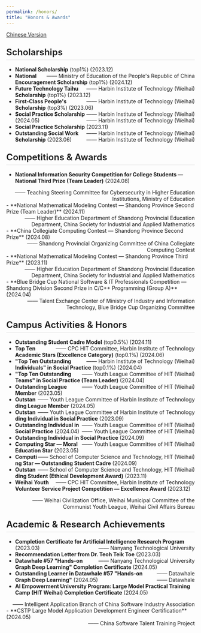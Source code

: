 ```yaml
---
permalink: /honors/
title: "Honors & Awards"
---
```

[Chinese Version](/zjs.github.io/honors_zh/)  
<style>
:root {
  /* Typography System */
  --text-base: 1rem;        /* 16px mobile base */
  --text-xs: 0.75rem;       /* 12px */
  --text-sm: 0.875rem;      /* 14px */
  --text-lg: 1.25rem;       /* 20px */
  --text-xl: 1.5rem;        /* 24px */
  --text-2xl: 2rem;         /* 32px */
  
  /* Line Heights */
  --tight: 1.25;
  --normal: 1.5;
  --loose: 1.75;
  
  /* Spacing */
  --space-sm: 0.5rem;
  --space-md: 1rem;
  --space-lg: 1.5rem;
}

.honors-container {
  font-family: -apple-system, BlinkMacSystemFont, "Segoe UI", Roboto, sans-serif;
  max-width: 800px;
  margin: 0 auto;
  padding: 2rem 1rem;
}

h2 {
  font-size: var(--text-xl);
  line-height: var(--tight);
  font-weight: 600;
  margin: var(--space-lg) 0 var(--space-md);
  padding-bottom: 0.25rem;
  border-bottom: 2px solid #eee;
}

/* Awards List Styling */
.award-item {
  font-size: var(--text-base);
  line-height: var(--normal);
  margin: var(--space-sm) 0;
  position: relative;
  padding-left: 1.25rem;
}

.award-item::before {
  content: "•";
  position: absolute;
  left: 0;
  color: #2c7be5;
}

.award-title {
  font-weight: 500;
  letter-spacing: -0.01em;
}

.issuer {
  font-size: var(--text-sm);
  opacity: 0.85;
  float: right;
}

.date {
  font-size: var(--text-xs);
  color: #666;
  margin-left: 0.5rem;
}

/* Responsive Design */
@media (max-width: 768px) {
  :root {
    --text-base: 0.875rem; /* 14px mobile base */
  }
  
  .issuer {
    float: none;
    display: block;
    margin-top: 0.25rem;
  }
  
  h2 {
    font-size: var(--text-lg);
  }
}

@media (min-width: 1200px) {
  :root {
    --text-base: 1.125rem; /* 18px desktop base */
  }
}
</style>
## Scholarships
- **National Scholarship** (top1%) (2023.12)<span style="float:right;">—— Ministry of Education of the People's Republic of China</span>  
- **National Encouragement Scholarship** (top1%) (2024.12)<span style="float:right;">—— Harbin Institute of Technology (Weihai)</span>  
- **Future Technology Taihu Scholarship** (top1%) (2023.12)<span style="float:right;">—— Harbin Institute of Technology (Weihai)</span>  
- **First-Class People's Scholarship** (top3%) (2023.06)<span style="float:right;">—— Harbin Institute of Technology (Weihai)</span>  
- **Social Practice Scholarship** (2024.05)<span style="float:right;">—— Harbin Institute of Technology (Weihai)</span>  
- **Social Practice Scholarship** (2023.11)<span style="float:right;">—— Harbin Institute of Technology (Weihai)</span>  
- **Outstanding Social Work Scholarship** (2023.06)<span style="float:right;">—— Harbin Institute of Technology (Weihai)</span>  

## Competitions & Awards  
- **National Information Security Competition for College Students — National Third Prize (Team Leader)** (2024.08)  
<div style="text-align:right;">—— Teaching Steering Committee for Cybersecurity in Higher Education Institutions, Ministry of Education</div>  
- **National Mathematical Modeling Contest — Shandong Province Second Prize (Team Leader)** (2024.11)  
<div style="text-align:right;">—— Higher Education Department of Shandong Provincial Education Department, China Society for Industrial and Applied Mathematics</div>  
- **China Collegiate Computing Contest — Shandong Province Second Prize** (2024.08)  
<div style="text-align:right;">—— Shandong Provincial Organizing Committee of China Collegiate Computing Contest</div>  
- **National Mathematical Modeling Contest — Shandong Province Third Prize** (2023.11)  
<div style="text-align:right;">—— Higher Education Department of Shandong Provincial Education Department, China Society for Industrial and Applied Mathematics</div>  
- **Blue Bridge Cup National Software & IT Professionals Competition — Shandong Division Second Prize in C/C++ Programming (Group A)** (2024.04)  
<div style="text-align:right;">—— Talent Exchange Center of Ministry of Industry and Information Technology, Blue Bridge Cup Organizing Committee</div>  

## Campus Activities & Honors  
- **Outstanding Student Cadre Model** (top0.5%) (2024.11)<span style="float:right;">—— CPC HIT Committee, Harbin Institute of Technology</span>  
- **Top Ten Academic Stars (Excellence Category)** (top0.1%) (2024.06)<span style="float:right;">—— Harbin Institute of Technology (Weihai)</span>  
- **"Top Ten Outstanding Individuals" in Social Practice** (top0.1%) (2024.04)<span style="float:right;">—— Youth League Committee of HIT (Weihai)</span>  
- **"Top Ten Outstanding Teams" in Social Practice (Team Leader)** (2024.04)<span style="float:right;">—— Youth League Committee of HIT (Weihai)</span>  
- **Outstanding League Member** (2023.05)<span style="float:right;">—— Youth League Committee of Harbin Institute of Technology</span>  
- **Outstanding League Member** (2024.05)<span style="float:right;">—— Youth League Committee of Harbin Institute of Technology</span>  
- **Outstanding Individual in Social Practice** (2023.09)<span style="float:right;">—— Youth League Committee of HIT (Weihai)</span>  
- **Outstanding Individual in Social Practice** (2024.04)<span style="float:right;">—— Youth League Committee of HIT (Weihai)</span>  
- **Outstanding Individual in Social Practice** (2024.09)<span style="float:right;">—— Youth League Committee of HIT (Weihai)</span>  
- **Computing Star — Moral Education Star** (2023.05)<span style="float:right;">—— School of Computer Science and Technology, HIT (Weihai)</span>  
- **Computing Star — Outstanding Student Cadre** (2024.09)<span style="float:right;">—— School of Computer Science and Technology, HIT (Weihai)</span>  
- **Outstanding Student (Ethical Development Award)** (2023.11)<span style="float:right;">—— CPC HIT Committee, Harbin Institute of Technology</span>  
- **Weihai Youth Volunteer Service Project Competition — Excellence Award** (2023.12)  
<div style="text-align:right;">—— Weihai Civilization Office, Weihai Municipal Committee of the Communist Youth League, Weihai Civil Affairs Bureau</div>  

## Academic & Research Achievements  
- **Completion Certificate for Artificial Intelligence Research Program** (2023.03)<span style="float:right;">—— Nanyang Technological University</span>  
- **Recommendation Letter from Dr. Teoh Teik Toe** (2023.03)<span style="float:right;">—— Nanyang Technological University</span>  
- **Datawhale #57 "Hands-on Graph Deep Learning" Completion Certificate** (2024.05)<span style="float:right;">—— Datawhale</span>  
- **Outstanding Learner in Datawhale #57 "Hands-on Graph Deep Learning"** (2024.05)<span style="float:right;">—— Datawhale</span>  
- **AI Empowerment University Program: Large Model Practical Training Camp (HIT Weihai) Completion Certificate** (2024.05)  
<div style="text-align:right;">—— Intelligent Application Branch of China Software Industry Association</div>  
- **CSTP Large Model Application Development Engineer Certification** (2024.05)  
<div style="text-align:right;">—— China Software Talent Training Project</div>  
